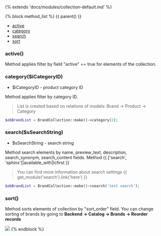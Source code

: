 {% extends 'docs/modules/collection-default.md' %}

{% block method_list %}
{{ parent() }}

* [active](#active)
* [category](#categoryicategoryid)
* [search](#searchssearchstring)
* [sort](#sort)

### active()

Method applies filter by field "active" == true for elements of the collection.

### category($iCategoryID)
  * $iCategoryID - product category ID

Method applies filter by category ID.
> List is created based on relations of models: Brand -\> Product -\> Category

```php
$obBrandList = BrandCollection::make()->category(2);
```

### search($sSearchString)
  * $sSearchString - search string

Method search elements by name, preview_text, description, search_synonym, search_content fields.
Method {{ ['search', 'sphinx']|available_with|lcfirst }}

> You can find more information about search settings {{ get_module('search').link('here') }}

```php
$obBrandList = BrandCollection::make()->search('test search');
```

### sort()

Method sorts elements of collection by "sort_order" field.
You can change sorting of brands by going to **Backend -> Catalog -> Brands -> Reorder records**

![](./../../../assets/images/backend-brand-5.png)
{% endblock %}